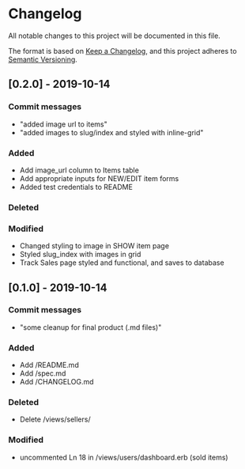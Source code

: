 # Changelog
All notable changes to this project will be documented in this file.

The format is based on [Keep a Changelog](https://keepachangelog.com/en/1.0.0/),
and this project adheres to [Semantic Versioning](https://semver.org/spec/v2.0.0.html).

## [0.2.0] - 2019-10-14
### Commit messages
- "added image url to items"
- "added images to slug/index and styled with inline-grid"
### Added
- Add image_url column to Items table
- Add appropriate inputs for NEW/EDIT item forms
- Added test credentials to README
### Deleted

### Modified
- Changed styling to image in SHOW item page
- Styled slug_index with images in grid
- Track Sales page styled and functional, and saves to database


## [0.1.0] - 2019-10-14
### Commit messages
- "some cleanup for final product (.md files)"
### Added
- Add /README.md
- Add /spec.md
- Add /CHANGELOG.md
### Deleted
- Delete /views/sellers/
### Modified
- uncommented Ln 18 in /views/users/dashboard.erb (sold items)